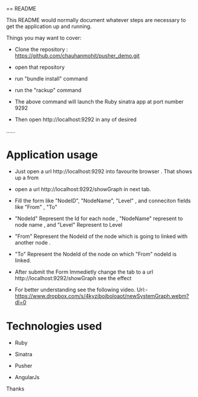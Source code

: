 == README

This README would normally document whatever steps are necessary to get the
application up and running.

Things you may want to cover:

* Clone the repository : https://github.com/chauhanmohit/pusher_demo.git

* open that repository

* run "bundle install" command

* run the "rackup" command

* The above command will launch the Ruby sinatra app at port number 9292

* Then open http://localhost:9292 in any of desired 

......

# Application usage

* Just open a url http://localhost:9292 into favourite browser . That shows up a from 

* open a url http://localhost:9292/showGraph in next tab.

* Fill the form like "NodeID", "NodeName", "Level" , and conneciton fields like "From" , "To"

* "NodeId" Represent the Id for each node , "NodeName" represent to node name , and "Level" Represent to Level

* "From" Represent the NodeId of the node which is going to linked with another node .

* "To" Represent the NodeId of the node on which "From" nodeId is linked.

* After submit the Form Immedietly change the tab to a url http://localhost:9292/showGraph see the effect

* For better understanding see the following video.
    Url:- https://www.dropbox.com/s/4kyziboiboloaot/newSystemGraph.webm?dl=0
    
# Technologies used 

* Ruby

* Sinatra

* Pusher

* AngularJs




Thanks
